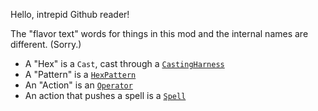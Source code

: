 Hello, intrepid Github reader!

The "flavor text" words for things in this mod and the internal names are different. (Sorry.)

- A "Hex" is a `Cast`, cast through a [`CastingHarness`](api/casting/eval/CastingHarness.kt)
- A "Pattern" is a [`HexPattern`](api/casting/math/HexPattern.kt)
- An "Action" is an [`Operator`](api/casting/Action.kt)
- An action that pushes a spell is a [`Spell`](api/casting/SpellAction.kt)

